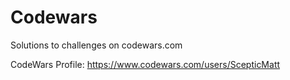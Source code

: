 # Codewars
Solutions to challenges on codewars.com

CodeWars Profile: https://www.codewars.com/users/ScepticMatt